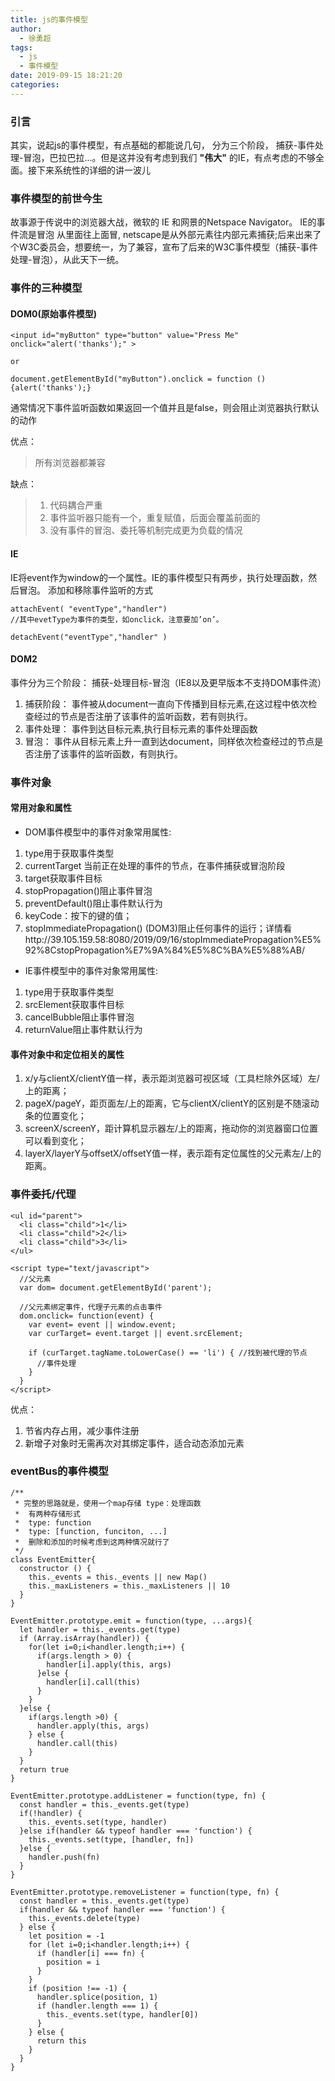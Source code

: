 ```yaml
---
title: js的事件模型
author:
  - 徐勇超
tags:
  - js
  - 事件模型
date: 2019-09-15 18:21:20
categories:
---
```


### 引言
其实，说起js的事件模型，有点基础的都能说几句， 分为三个阶段， 捕获-事件处理-冒泡，巴拉巴拉...。但是这并没有考虑到我们 **"伟大"** 的IE，有点考虑的不够全面。接下来系统性的详细的讲一波儿



### 事件模型的前世今生
故事源于传说中的浏览器大战，微软的 IE 和网景的Netspace Navigator。
IE的事件流是冒泡 从里面往上面冒, netscape是从外部元素往内部元素捕获;后来出来了个W3C委员会，想要统一，为了兼容，宣布了后来的W3C事件模型（捕获-事件处理-冒泡），从此天下一统。 

<!-- more -->
### 事件的三种模型
####  DOM0(原始事件模型)
```
<input id="myButton" type="button" value="Press Me" onclick="alert('thanks');" >

or

document.getElementById("myButton").onclick = function () {alert('thanks');}

```
通常情况下事件监听函数如果返回一个值并且是false，则会阻止浏览器执行默认的动作

优点：
>所有浏览器都兼容

缺点：
>1. 代码耦合严重
>2. 事件监听器只能有一个，重复赋值，后面会覆盖前面的
>3. 没有事件的冒泡、委托等机制完成更为负载的情况

####  IE
IE将event作为window的一个属性。IE的事件模型只有两步，执行处理函数，然后冒泡。
添加和移除事件监听的方式
```
attachEvent( "eventType","handler")
//其中evetType为事件的类型，如onclick，注意要加’on’。

detachEvent("eventType","handler" )
```


####  DOM2
事件分为三个阶段： 捕获-处理目标-冒泡（IE8以及更早版本不支持DOM事件流）

1. 捕获阶段： 事件被从document一直向下传播到目标元素,在这过程中依次检查经过的节点是否注册了该事件的监听函数，若有则执行。
2. 事件处理： 事件到达目标元素,执行目标元素的事件处理函数
3. 冒泡：    事件从目标元素上升一直到达document，同样依次检查经过的节点是否注册了该事件的监听函数，有则执行。

### 事件对象
#### 常用对象和属性
- DOM事件模型中的事件对象常用属性:

1. type用于获取事件类型
2. currentTarget 当前正在处理的事件的节点，在事件捕获或冒泡阶段
2. target获取事件目标
3. stopPropagation()阻止事件冒泡
4. preventDefault()阻止事件默认行为
5. keyCode：按下的键的值；
6. stopImmediatePropagation() (DOM3)阻止任何事件的运行；详情看http://39.105.159.58:8080/2019/09/16/stopImmediatePropagation%E5%92%8CstopPropagation%E7%9A%84%E5%8C%BA%E5%88%AB/


- IE事件模型中的事件对象常用属性:

1. type用于获取事件类型
2. srcElement获取事件目标
3. cancelBubble阻止事件冒泡
4. returnValue阻止事件默认行为

#### 事件对象中和定位相关的属性

1. x/y与clientX/clientY值一样，表示距浏览器可视区域（工具栏除外区域）左/上的距离；
2. pageX/pageY，距页面左/上的距离，它与clientX/clientY的区别是不随滚动条的位置变化；
3. screenX/screenY，距计算机显示器左/上的距离，拖动你的浏览器窗口位置可以看到变化；
4. layerX/layerY与offsetX/offsetY值一样，表示距有定位属性的父元素左/上的距离。

### 事件委托/代理
```
<ul id="parent">
  <li class="child">1</li>
  <li class="child">2</li>
  <li class="child">3</li>
</ul>

<script type="text/javascript">
  //父元素
  var dom= document.getElementById('parent');

  //父元素绑定事件，代理子元素的点击事件
  dom.onclick= function(event) {
    var event= event || window.event;
    var curTarget= event.target || event.srcElement;

    if (curTarget.tagName.toLowerCase() == 'li') { //找到被代理的节点
      //事件处理
    }
  }
</script>
```
优点：

1. 节省内存占用，减少事件注册
2. 新增子对象时无需再次对其绑定事件，适合动态添加元素

### eventBus的事件模型
```
/**
 * 完整的思路就是，使用一个map存储 type：处理函数
 *  有两种存储形式
 *  type: function
 *  type: [function, funciton, ...]
 *  删除和添加的时候考虑到这两种情况就行了
 */
class EventEmitter{
  constructor () {
    this._events = this._events || new Map()
    this._maxListeners = this._maxListeners || 10
  }
}

EventEmitter.prototype.emit = function(type, ...args){
  let handler = this._events.get(type)
  if (Array.isArray(handler)) {
    for(let i=0;i<handler.length;i++) {
      if(args.length > 0) {
        handler[i].apply(this, args)
      }else {
        handler[i].call(this)
      }
    }
  }else {
    if(args.length >0) {
      handler.apply(this, args)
    } else {
      handler.call(this)
    }
  }
  return true
}

EventEmitter.prototype.addListener = function(type, fn) {
  const handler = this._events.get(type)
  if(!handler) {
    this._events.set(type, handler)
  }else if(handler && typeof handler === 'function') {
    this._events.set(type, [handler, fn])
  }else {
    handler.push(fn)
  }
}

EventEmitter.prototype.removeListener = function(type, fn) {
  const handler = this._events.get(type)
  if(handler && typeof handler === 'function') {
    this._events.delete(type)
  } else {
    let position = -1
    for (let i=0;i<handler.length;i++) {
      if (handler[i] === fn) {
        position = i
      }
    }
    if (position !== -1) {
      handler.splice(position, 1)
      if (handler.length === 1) {
        this._events.set(type, handler[0])
      }
    } else {
      return this
    }
  }
}
```
